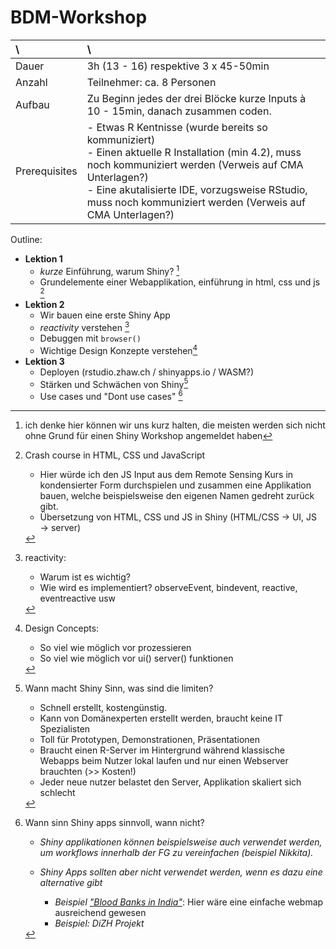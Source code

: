 # BDM-Workshop

\ | \
:--- |:-----
Dauer | 3h (13 - 16) respektive  3 x 45-50min
Anzahl | Teilnehmer: ca. 8 Personen
Aufbau | Zu Beginn jedes der drei Blöcke kurze Inputs à 10 - 15min, danach zusammen coden.
Prerequisites | - Etwas R Kentnisse (wurde bereits so kommuniziert) <br> - Einen aktuelle R Installation (min 4.2), muss noch kommuniziert werden (Verweis auf CMA Unterlagen?) <br> - Eine akutalisierte IDE, vorzugsweise RStudio, muss noch kommuniziert werden (Verweis auf CMA Unterlagen?)



Outline:
- **Lektion 1**
  - *kurze* Einführung, warum Shiny? [^warum-shiny]
  - Grundelemente einer Webapplikation, einführung in html, css und js [^html-css-js]
- **Lektion 2**
  - Wir bauen eine erste Shiny App
  - *reactivity* verstehen [^reactivity]
  - Debuggen mit `browser()`
  - Wichtige Design Konzepte verstehen[^design-concepts]
- **Lektion 3**
  - Deployen (rstudio.zhaw.ch / shinyapps.io / WASM?)
  - Stärken und Schwächen von Shiny[^pros-cons]
  - Use cases und "Dont use cases" [^use-cases]


[^warum-shiny]: ich denke hier können wir uns kurz halten, die meisten werden sich nicht ohne Grund für einen Shiny Workshop angemeldet haben

[^pros-cons]: Wann macht Shiny Sinn, was sind die limiten?

    - Schnell erstellt, kostengünstig.
    - Kann von Domänexperten erstellt werden, braucht keine IT Spezialisten
    - Toll für Prototypen, Demonstrationen, Präsentationen
    - Braucht einen R-Server im Hintergrund während klassische Webapps beim Nutzer lokal laufen und nur einen Webserver brauchten (>> Kosten!)
    - Jeder neue nutzer belastet den Server, Applikation skaliert sich schlecht

[^use-cases]: Wann sinn Shiny apps sinnvoll, wann nicht?

    - *Shiny applikationen können beispielsweise auch verwendet werden, um workflows innerhalb der FG zu vereinfachen (beispiel Nikkita).*
    - *Shiny Apps sollten aber nicht verwendet werden, wenn es dazu eine alternative gibt*
    
      - *Beispiel ["Blood Banks in India"](https://opndt.shinyapps.io/bloodbank_india/)*: Hier wäre eine einfache webmap ausreichend gewesen
      - *Beispiel: DiZH Projekt*


[^html-css-js]: Crash course in HTML, CSS und JavaScript

    - Hier würde ich den JS Input aus dem Remote Sensing Kurs in kondensierter Form durchspielen und zusammen eine Applikation bauen, welche beispielsweise den eigenen Namen gedreht zurück gibt.
    - Übersetzung von HTML, CSS und JS in Shiny (HTML/CSS → UI, JS → server)

[^reactivity]: reactivity:

    - Warum ist es wichtig?
    - Wie wird es implementiert? observeEvent, bindevent, reactive, eventreactive usw
    
[^design-concepts]: Design Concepts:


    - So viel wie möglich vor prozessieren
    - So viel wie möglich vor ui() server() funktionen
